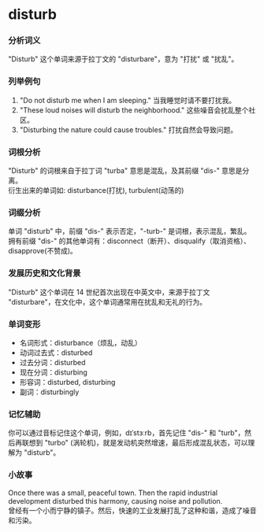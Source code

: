# disturb

### 分析词义

  

"Disturb" 这个单词来源于拉丁文的 "disturbare"，意为 "打扰" 或 "扰乱"。

  

### 列举例句

  

1.  "Do not disturb me when I am sleeping." 当我睡觉时请不要打扰我。
2.  "These loud noises will disturb the neighborhood." 这些噪音会扰乱整个社区。
3.  "Disturbing the nature could cause troubles." 打扰自然会导致问题。

  

### 词根分析

  

"Disturb" 的词根来自于拉丁词 "turba" 意思是混乱，及其前缀 "dis-" 意思是分离。  
衍生出来的单词如: disturbance(打扰), turbulent(动荡的)

  

### 词缀分析

  

单词 "disturb" 中，前缀 "dis-" 表示否定，"-turb-" 是词根，表示混乱，繁乱。  
拥有前缀 "dis-" 的其他单词有：disconnect（断开）、disqualify（取消资格）、disapprove(不赞成)。

  

### 发展历史和文化背景

  

"Disturb" 这个单词在 14 世纪首次出现在中英文中，来源于拉丁文 "disturbare"，在文化中，这个单词通常用在扰乱和无礼的行为。

  

### 单词变形

  

*   名词形式：disturbance（烦乱，动乱）
*   动词过去式：disturbed
*   过去分词：disturbed
*   现在分词：disturbing
*   形容词：disturbed, disturbing
*   副词：disturbingly

  

### 记忆辅助

  

你可以通过音标记住这个单词，例如，dɪˈstɜːrb，首先记住 "dis-" 和 "turb"，然后再联想到 "turbo" (涡轮机)，就是发动机突然增速，最后形成混乱状态，可以理解为 "disturb"。

  

### 小故事

  

Once there was a small, peaceful town. Then the rapid industrial development disturbed this harmony, causing noise and pollution.  
曾经有一个小而宁静的镇子。然后，快速的工业发展打乱了这种和谐，造成了噪音和污染。
